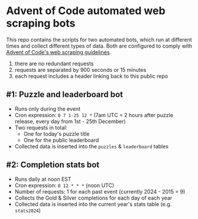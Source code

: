 # Advent of Code automated web scraping bots

This repo contains the scripts for two automated bots, which run at different times and collect different types of data. Both are configured to comply with 
<a href="https://old.reddit.com/r/adventofcode/wiki/faqs/automation/" target="_blank">Advent of Code's web scraping guidelines</a>.
1. there are no redundant requests
2. requests are separated by 900 seconds or 15 minutes
3. each request includes a header linking back to this public repo

## #1: Puzzle and leaderboard bot

- Runs only during the event
- Cron expression: `0 7 1-25 12 *` (7am UTC = 2 hours after puzzle release, every day from 1st - 25th December)
- Two requests in total:
    - One for today's puzzle title
    - One for the public leaderboard
- Collected data is inserted into the `puzzles` & `leaderboard` tables

## #2: Completion stats bot

- Runs daily at noon EST
- Cron expression: `0 12 * * *` (noon UTC)
- Number of requests: 1 for each past event (currently 2024 - 2015 = 9)
- Collects the Gold & Silver completions for each day of each year
- Collected data is inserted into the current year's stats table (e.g. `stats2024`)
